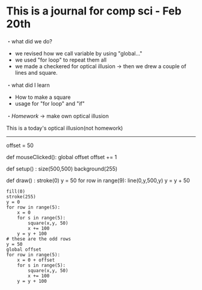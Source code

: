 # This is a journal for comp sci - Feb 20th

・what did we do? 
 - we revised how we call variable by using "global..."
 - we used "for loop" to repeat them all
 - we made a checkered for optical illusion
    → then we drew a couple of lines and square.
  
・what did I learn 
 - How to make a square
 - usage for "for loop" and "if"
 

・*Homework*
→ make own optical illusion

This is a today's optical illusion(not homework)

---------------------------------------------------------------------------------------------------------------

offset = 50

def mouseClicked():
    global offset
    offset += 1
        

def setup() :
    size(500,500)
    background(255)
    
def draw() :
    stroke(0)
    y = 50
    for row in range(9):
        line(0,y,500,y)
        y = y + 50
     
    fill(0)
    stroke(255)
    y = 0
    for row in range(5):
        x = 0
        for s in range(5):
            square(x,y, 50)
            x += 100
        y = y + 100
    # these are the odd rows
    y = 50
    global offset
    for row in range(5):
        x = 0 + offset
        for s in range(5):
            square(x,y, 50)
            x += 100
        y = y + 100
